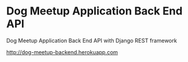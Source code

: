 # Dog Meetup Application Back End API

Dog Meetup Application Back End API with Django REST framework

http://dog-meetup-backend.herokuapp.com
